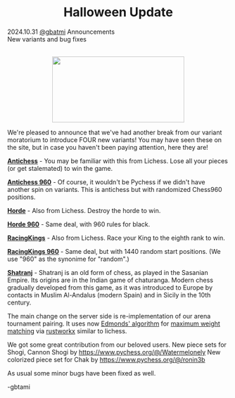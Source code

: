 <h1 align="center">Halloween Update</h1>
<div class="meta-headline">
    <div class= "meta">
        <span class="text">2024.10.31</span>
        <span class="text"><a href="/@/gbatmi">@gbatmi</a></span>
        <span class="text">Announcements</span>
    </div>
    <div class= "headline">New variants and bug fixes</div>
</div>
</br>

<p align="center">
  <img src="https://github.com/gbtami/pychess-variants/blob/master/static/images/witch.png" width="300" height="150">
</p>

We're pleased to announce that we've had another break from our variant moratorium to introduce FOUR new variants! You may have seen these on the site, but in case you haven't been paying attention, here they are!

[**Antichess**](https://www.pychess.org/variants/Antichess) - You may be familiar with this from Lichess. Lose all your pieces (or get stalemated) to win the game.

[**Antichess 960**](https://www.pychess.org/variants/antichess960) - Of course, it wouldn't be Pychess if we didn't have another spin on variants. This is antichess but with randomized Chess960 positions.

[**Horde**](https://www.pychess.org/variants/horde) - Also from Lichess. Destroy the horde to win.

[**Horde 960**](https://www.pychess.org/variants/Horde960) - Same deal, with 960 rules for black.

[**RacingKings**](https://www.pychess.org/variants/racingkings) - Also from Lichess. Race your King to the eighth rank to win.

[**RacingKings 960**](https://www.pychess.org/variants/racingkings960) - Same deal, but with 1440 random start positions. (We use "960" as the synonime for "random".)

[**Shatranj**](https://www.pychess.org/variants/shatranj) - Shatranj is an old form of chess, as played in the Sasanian Empire. Its origins are in the Indian game of chaturanga. Modern chess gradually developed from this game, as it was introduced to Europe by contacts in Muslim Al-Andalus (modern Spain) and in Sicily in the 10th century.

The main change on the server side is re-implementation of our arena tournament pairing.
It uses now [Edmonds' algorithm](https://en.wikipedia.org/wiki/Blossom_algorithm) for [maximum weight matching](https://en.wikipedia.org/wiki/Maximum_weight_matching) via [rustworkx](https://github.com/Qiskit/rustworkx) similar to lichess.

We got some great contribution from our beloved users.
New piece sets for Shogi, Cannon Shogi by https://www.pychess.org/@/Watermelonely
New colorized piece set for Chak by https://www.pychess.org/@/ronin3b

As usual some minor bugs have been fixed as well.

-gbtami
